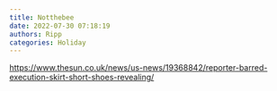 ```yaml
---
title: Notthebee
date: 2022-07-30 07:18:19
authors: Ripp
categories: Holiday
---
```


 https://www.thesun.co.uk/news/us-news/19368842/reporter-barred-execution-skirt-short-shoes-revealing/